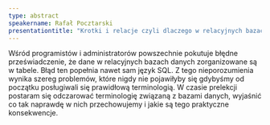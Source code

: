 ```yaml
---
type: abstract
speakername: Rafał Pocztarski
presentationtitle: "Krotki i relacje czyli dlaczego w relacyjnych bazach danych nie ma tabel a SQL kłamie."
---
```

Wśród programistów i administratorów powszechnie pokutuje błędne przeświadczenie, że dane w relacyjnych bazach danych zorganizowane są w tabele. Błąd ten popełnia nawet sam język SQL. Z tego nieporozumienia wynika szereg problemów, które nigdy nie pojawiłyby się gdybyśmy od początku posługiwali się prawidłową terminologią. W czasie prelekcji postaram się odczarować terminologię związaną z bazami danych, wyjaśnić co tak naprawdę w nich przechowujemy i jakie są tego praktyczne konsekwencje.
